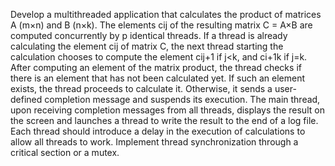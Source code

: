 Develop a multithreaded application that calculates the product of matrices A (m×n) and B (n×k).
The elements cij of the resulting matrix C = A×B are computed concurrently by p identical threads.
If a thread is already calculating the element cij of matrix C, the next thread starting the calculation chooses to compute the element cij+1 if j<k, and ci+1k if j=k.
After computing an element of the matrix product, the thread checks if there is an element that has not been calculated yet.
If such an element exists, the thread proceeds to calculate it. Otherwise, it sends a user-defined completion message and suspends its execution.
The main thread, upon receiving completion messages from all threads, displays the result on the screen and launches a thread to write the result to the end of a log file.
Each thread should introduce a delay in the execution of calculations to allow all threads to work. Implement thread synchronization through a critical section or a mutex.

